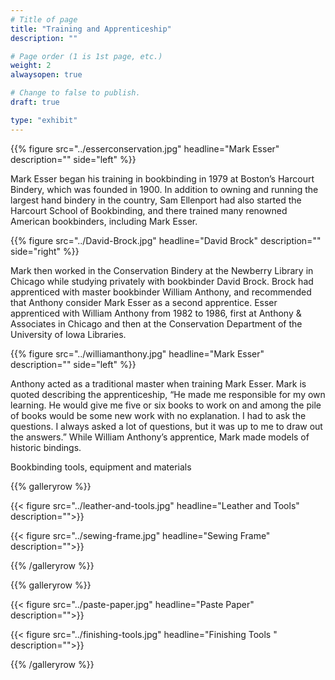 ```yaml
---
# Title of page
title: "Training and Apprenticeship"
description: ""

# Page order (1 is 1st page, etc.)
weight: 2
alwaysopen: true

# Change to false to publish.
draft: true

type: "exhibit"
---
```



{{% figure src="../esserconservation.jpg"
           headline="Mark Esser" 
           description="" 
           side="left" %}}

Mark Esser began his training in bookbinding in 1979 at Boston’s Harcourt Bindery, which was founded in 1900. In addition to owning and running the largest hand bindery in the country, Sam Ellenport had also started the Harcourt School of Bookbinding, and there trained many renowned American bookbinders, including Mark Esser.

{{% figure src="../David-Brock.jpg"
           headline="David Brock" 
           description="" 
           side="right" %}}

Mark then worked in the Conservation Bindery at the Newberry Library in Chicago while studying privately with bookbinder David Brock. Brock had apprenticed with master bookbinder William Anthony, and recommended that Anthony consider Mark Esser as a second apprentice. Esser apprenticed with William Anthony from 1982 to 1986, first at Anthony & Associates in Chicago and then at the Conservation Department of the University of Iowa Libraries. 

{{% figure src="../williamanthony.jpg"
           headline="Mark Esser" 
           description="" 
           side="left" %}}

Anthony acted as a traditional master when training Mark Esser. Mark is quoted describing the apprenticeship, “He made me responsible for my own learning. He would give me five or six books to work on and among the pile of books would be some new work with no explanation. I had to ask the questions. I always asked a lot of questions, but it was up to me to draw out the answers.” While William Anthony’s apprentice, Mark made models of historic bindings. 

Bookbinding tools, equipment and materials

{{% galleryrow %}}

{{< figure src="../leather-and-tools.jpg"
           headline="Leather and Tools"
           description="">}}

{{< figure src="../sewing-frame.jpg"
           headline="Sewing Frame"
           description="">}}

{{% /galleryrow %}}

{{% galleryrow %}}

{{< figure src="../paste-paper.jpg"
           headline="Paste Paper"
           description="">}}

{{< figure src="../finishing-tools.jpg"
           headline="Finishing Tools "
           description="">}}

{{% /galleryrow %}}